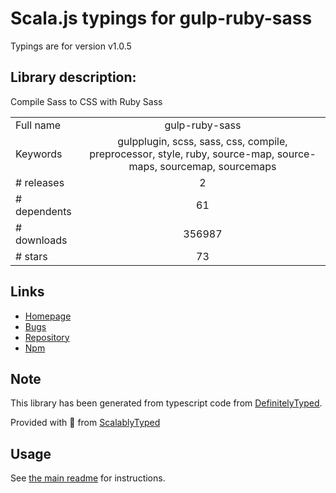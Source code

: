 
# Scala.js typings for gulp-ruby-sass

Typings are for version v1.0.5

## Library description:
Compile Sass to CSS with Ruby Sass

|                    |                 |
| ------------------ | :-------------: |
| Full name          | gulp-ruby-sass |
| Keywords           | gulpplugin, scss, sass, css, compile, preprocessor, style, ruby, source-map, source-maps, sourcemap, sourcemaps |
| # releases         | 2 |
| # dependents       | 61 |
| # downloads        | 356987 |
| # stars            | 73 |

## Links
- [Homepage](https://github.com/sindresorhus/gulp-ruby-sass#readme)
- [Bugs](https://github.com/sindresorhus/gulp-ruby-sass/issues)
- [Repository](https://github.com/sindresorhus/gulp-ruby-sass)
- [Npm](https://www.npmjs.com/package/gulp-ruby-sass)
    


## Note
This library has been generated from typescript code from [DefinitelyTyped](https://definitelytyped.org).

Provided with :purple_heart: from [ScalablyTyped](https://github.com/oyvindberg/ScalablyTyped)

## Usage
See [the main readme](../../readme.md) for instructions.


